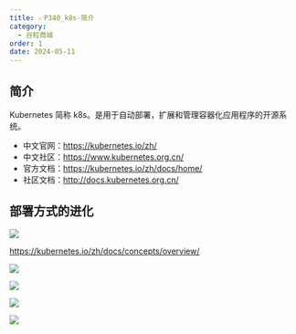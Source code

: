 ```yaml
---
title: ✅P340_k8s-简介
category:
  - 谷粒商城
order: 1
date: 2024-05-11
---
```


<!-- more -->

## 简介

Kubernetes 简称 k8s。是用于自动部署，扩展和管理容器化应用程序的开源系统。

- 中文官网：https://kubernetes.io/zh/
- 中文社区：https://www.kubernetes.org.cn/
- 官方文档：https://kubernetes.io/zh/docs/home/
- 社区文档：http://docs.kubernetes.org.cn/

## 部署方式的进化

![](https://cfmall-hello.oss-cn-beijing.aliyuncs.com/img/202405/b7006ca046606eca.png)

https://kubernetes.io/zh/docs/concepts/overview/

![](https://cfmall-hello.oss-cn-beijing.aliyuncs.com/img/202405/85df982572a2ab5a.png)

![](https://cfmall-hello.oss-cn-beijing.aliyuncs.com/img/202405/741f4589c856b599.png)

![](https://cfmall-hello.oss-cn-beijing.aliyuncs.com/img/202405/adfe1ae45665b9bf.png)

![](https://cfmall-hello.oss-cn-beijing.aliyuncs.com/img/202405/02ce4c2c38e99240.png)